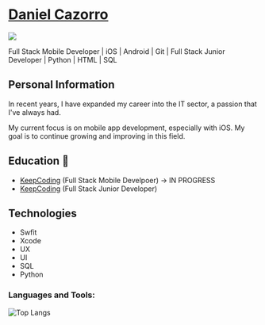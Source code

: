 # <a href="#">Daniel Cazorro</a>

![](https://komarev.com/ghpvc/?username=DanielCazorro)
 
Full Stack Mobile Developer | iOS | Android | Git | Full Stack Junior Developer | Python | HTML | SQL

## Personal Information
In recent years, I have expanded my career into the IT sector, a passion that I've always had.

My current focus is on mobile app development, especially with iOS. My goal is to continue growing and improving in this field.

## Education 📖

- [KeepCoding](https://keepcoding.io/) (Full Stack Mobile Develpoer) -> IN PROGRESS
- [KeepCoding](https://keepcoding.io/) (Full Stack Junior Developer)

## Technologies 

- Swfit
- Xcode
- UX
- UI
- SQL
- Python

<h3 align="left">Languages and Tools:</h3>

![Top Langs](https://github-readme-stats.vercel.app/api/top-langs/?username=DanielCazorro&langs_count=10)


<!--
**DanielCazorro/DanielCazorro** is a ✨ _special_ ✨ repository because its `README.md` (this file) appears on your GitHub profile.

Here are some ideas to get you started:

- 🔭 I’m currently working on ...
- 🌱 I’m currently learning ...
- 👯 I’m looking to collaborate on ...
- 🤔 I’m looking for help with ...
- 💬 Ask me about ...
- 📫 How to reach me: ...
- 😄 Pronouns: ...
- ⚡ Fun fact: ...
-->
